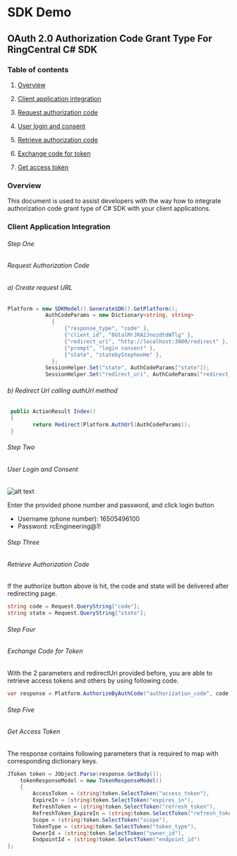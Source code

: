 #  SDK Demo

## OAuth 2.0 Authorization Code Grant Type For RingCentral C# SDK 

### Table of contents

1. [Overview](#overview)

2. [Client application integration](#client-application-integration)
  1. [Request authorization code](#request-authorization-code)
  2. [User login and consent](#user-login-and-consent)
  3. [Retrieve authorization code](#retrieve-authorization-code)
  4. [Exchange code for token](#exchange-code-for-token)
  5. [Get access token](#get-access-token)


### Overview
This document is used to assist developers with the way how to integrate authorization code grant type of C# SDK with your client applications.

### Client Application Integration


###### Step One
###### Request Authorization Code
###### a)	Create request URL 
```cs
Platform = new SDKModel().GenerateSDK().GetPlatform();
            AuthCodeParams = new Dictionary<string, string>
              {
                  {"response_type", "code" },
                  {"client_id", "8GtalMrJRA2JnozdtdWTlg" }, 
                  {"redirect_uri", "http://localhost:3000/redirect" }, 
                  {"prompt", "login consent" }, 
                  {"state", "statebyStephenHe" },
              };
            SessionHelper.Set("state", AuthCodeParams["state"]);
            SessionHelper.Set("redirect_uri", AuthCodeParams["redirect_uri"]);

```


###### b)	Redirect Url calling authUrl method
```cs
 public ActionResult Index()
 {
        return Redirect(Platform.AuthUrl(AuthCodeParams));
 }

```



###### Step Two
###### User Login and Consent
![alt text](http://ringcentral.github.io/images/rng_3leg-oauth_side-by-side_640x551.png "3-legged OAuth")

Enter the provided phone number and password, and click login button
- Username (phone number): 16505496100
- Password: rcEngineering@1!


###### Step Three
###### Retrieve Authorization Code
If the authorize button above is hit, the code and state will be delivered after redirecting page.
```cs
string code = Request.QueryString["code"];
string state = Request.QueryString["state"];

```


###### Step Four
###### Exchange Code for Token
With the 2 parameters and redirectUri provided before, you are able to retrieve access tokens and others by using following code.
```cs
var response = Platform.AuthorizeByAuthCode("authorization_code", code, initialRedirectUri);

```

###### Step Five
###### Get Access Token
The response contains following parameters that is required to map with corresponding dictionary keys.
```cs
JToken token = JObject.Parse(response.GetBody());
    tokenResponseModel = new TokenResponseModel()
    {
        AccessToken = (string)token.SelectToken("access_token"),
        ExpireIn = (string)token.SelectToken("expires_in"),
        RefreshToken = (string)token.SelectToken("refresh_token"),
        RefreshToken_ExpireIn = (string)token.SelectToken("refresh_token_expires_in"),
        Scope = (string)token.SelectToken("scope"),
        TokenType = (string)token.SelectToken("token_type"),
        OwnerId = (string)token.SelectToken("owner_id"),
        EndpointId = (string)token.SelectToken("endpoint_id")
};


```
